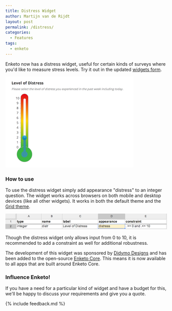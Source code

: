 ```yaml
---
title: Distress Widget
author: Martijn van de Rijdt
layout: post
permalink: /distress/
categories:
  - Features
tags:
  - enketo
---
```


Enketo now has a distress widget, useful for certain kinds of surveys where you'd like to measure stress levels. Try it out in the updated [widgets form](https://enke.to/::widgets).

[![Distress Widget](../files/2014/06/distress.png "Distress widget")](https://enke.to/::widgets)

### How to use

To use the distress widget simply add appearance "distress" to an integer question. The widget works across browsers on both mobile and desktop devices (like all other widgets). It works in both the default theme and the [Grid theme](/gorgeous-grid/).

![Distress Widget inXLSForm](../files/2014/06/distress_xls.png "Distress widget in XLSForm")

Though the distress widget only allows input from 0 to 10, it is recommended to add a constraint as well for additional robustness.

The development of this widget was sponsored by [Didymo Designs](http://www.didymodesigns.com.au/) and has been added to the open-source [Enketo Core](https://github.com/MartijnR/enketo-core). This means it is now available to all apps that are built around Enketo Core.

### Influence Enketo!

If you have a need for a particular kind of widget and have a budget for this, we'll be happy to discuss your requirements and give you a quote.

{% include feedback.md %}
